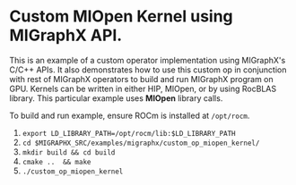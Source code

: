 # Custom MIOpen Kernel using MIGraphX API. 
 This is an example of a custom operator implementation using MIGraphX's C/C++ APIs. It also demonstrates how to use this custom op in conjunction with rest of MIGraphX operators to build  and run MIGraphX program on GPU. 
 Kernels can be written in either HIP, MIOpen, or by using RocBLAS library.  This particular example uses **MIOpen** library calls.

 To build and run example, ensure ROCm is installed at `/opt/rocm`. 
 1.  `export LD_LIBRARY_PATH=/opt/rocm/lib:$LD_LIBRARY_PATH`
 2.  `cd $MIGRAPHX_SRC/examples/migraphx/custom_op_miopen_kernel/`
 3.  `mkdir build && cd build`
 4.  `cmake ..  && make`
 5.  `./custom_op_miopen_kernel`
